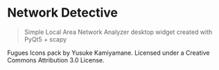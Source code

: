 # Network Detective

> Simple Local Area Network Analyzer desktop widget created with PyQt5 + scapy

Fugues Icons pack by Yusuke Kamiyamane. Licensed under a Creative Commons Attribution 3.0 License.